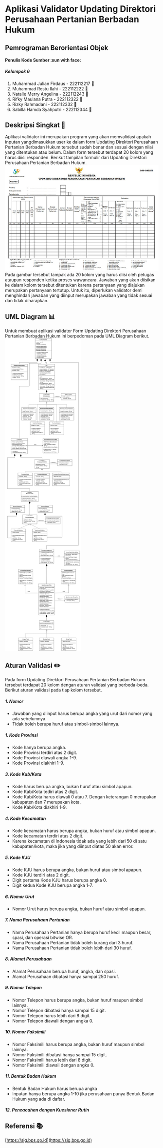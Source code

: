 # Aplikasi Validator Updating Direktori Perusahaan Pertanian Berbadan Hukum

## Pemrograman Berorientasi Objek

#### Penulis Kode Sumber :sun with face:
##### Kelompok 6
1. Muhammad Julian Firdaus - 222112217 :boy:
2. Muhammad Restu Ilahi - 222112222 :boy:
3. Natalie Merry Angelina - 222112243 :girl:
3. Rifky Maulana Putra - 222112322 :boy:
4. Rizky Rahmadani - 222112332 :boy:
5. Sabilla Hamda Syahputri - 222112344 :girl:


## Deskripsi Singkat :milky_way:
Aplikasi validator ini merupakan program yang akan memvalidasi apakah inputan yangdimasukkan user ke dalam form Updating Direktori Perusahaan Pertanian Berbadan Hukum tersebut sudah benar dan sesuai dengan nilai yang ditentukan atau belum. Dalam form tersebut terdapat 20 kolom yang harus diisi responden. Berikut tampilan formulir dari Updating Direktori Perusahaan Pertanian Berbadan Hukum.
![Formulir](./res/Formulir.jpg)
Pada gambar tersebut tampak ada 20 kolom yang harus diisi oleh petugas ataupun responden ketika proses wawancara. Jawaban yang akan diisikan ke dalam kolom tersebut ditentukan karena pertanyaan yang diajukan merupakan pertanyaan tertutup. Untuk itu, diperlukan validator demi menghindari jawaban yang diinput merupakan jawaban yang tidak sesuai dan tidak diharapkan. 

## UML Diagram :bar_chart:
Untuk membuat aplikasi validator Form Updating Direktori Perusahaan Pertanian Berbadan Hukum ini berpedoman pada UML Diagram berikut.
![UML Diagram](./res/UML_DPP.png)

## Aturan Validasi :pencil2:
Pada form Updating Direktori Perusahaan Pertanian Berbadan Hukum tersebut terdapat 20 kolom dengan aturan validasi yang berbeda-beda. Berikut aturan validasi pada tiap kolom tersebut.

##### 1. Nomor
- Jawaban yang diinput harus berupa angka yang urut dari nomor yang ada sebelumnya.
- Tidak boleh berupa huruf atau simbol-simbol lainnya.

##### 1. Kode Provinsi
- Kode hanya berupa angka.
- Kode Provinsi terdiri atas 2 digit.
- Kode Provinsi diawali angka 1-9.
- Kode Provinsi diakhiri 1-9.

##### 3. Kode Kab/Kota
- Kode harus berupa angka, bukan huruf atau simbol apapun.
- Kode Kab/Kota tediri atas 2 digit.
- Kode Kab/Kota harus diawali 0 atau 7. Dengan keterangan 0 merupakan kabupaten dan 7 merupakan kota.
- Kode Kab/Kota diakhiri 1-9.

##### 4. Kode Kecamatan
- Kode kecamatan harus berupa angka, bukan huruf atau simbol apapun.
- Kode kecamatan terdiri atas 2 digit.
- Karena kecamatan di Indonesia tidak ada yang lebih dari 50 di satu kabupaten/kota, maka jika yang diinput diatas 50 akan error.

##### 5. Kode KJU
- Kode KJU harus berupa angka, bukan huruf atau simbol apapun.
- Kode KJU terdiri atas 2 digit.
- Digit pertama Kode KJU harus berupa angka 0.
- Digit kedua Kode KJU berupa angka 1-7.

##### 6. Nomor Urut
- Nomor Urut harus berupa angka, bukan huruf atau simbol apapun.

##### 7. Nama Perusahaan Pertanian
- Nama Perusahaan Pertanian hanya berupa huruf kecil maupun besar, spasi, dan operasi bitwise OR. 
- Nama Perusahaan Pertanian tidak boleh kurang dari 3 huruf.
- Nama Perusahaan Pertanian tidak boleh lebih dari 30 huruf.

##### 8. Alamat Perusahaan
- Alamat Perusahaan berupa huruf, angka, dan spasi.
- Alamat Perusahaan dibatasi hanya sampai 250 huruf.

##### 9. Nomor Telepon
- Nomor Telepon harus berupa angka, bukan huruf maupun simbol lainnya.
- Nomor Telepon dibatasi hanya sampai 15 digit.
- Nomor Telepon harus lebih dari 8 digit.
- Nomor Telepon diawali dengan angka 0.

##### 10. Nomor Faksimili
- Nomor Faksimili harus berupa angka, bukan huruf maupun simbol lainnya.
- Nomor Faksimili dibatasi hanya sampai 15 digit.
- Nomor Faksimili harus lebih dari 8 digit.
- Nomor Faksimili diawali dengan angka 0.

##### 11. Bentuk Badan Hukum
- Bentuk Badan Hukum harus berupa angka
- Inputan hanya berupa angka 1-10 jika perusahaan punya Bentuk Badan Hukum yang ada di daftar.

##### 12. Pencacahan dengan Kuesioner Rutin


## Referensi :books:
[https://sig.bps.go.id](https://sig.bps.go.id)
